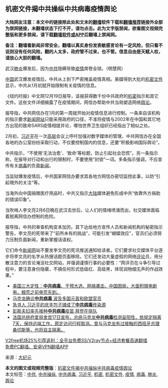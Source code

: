  <h2>机密文件揭中共操纵中共病毒疫情舆论</h2> <p class="notice"><b>大陆网友注意：本文中的链接除此处和文末的<a href="https://github.com/bannedbook/fanqiang" >翻墙</a>软件下载和<a href="https://github.com/killgcd/justmysocks/blob/master/README.md">翻墙推荐</a>链接外全部为禁网链接，未翻墙状态下打不开，请勿点击。此为文字版禁闻，欲看图文视频完整版和更多禁闻，请下载<a href="https://github.com/bannedbook/fanqiang">翻墙软件或APP</a>后翻墙上禁闻网。</p><p>备注：翻墙看新闻非常安全，翻墙以真实身份发表敏感言论有一定风险，但只看不说则没有任何风险，翻的人太多，政府管不过来，也不管。信息自由是天赋人权，请放心大胆的翻墙。</b></p>  <div class="entry"> <p id="conimg">武汉<a href="https://www.bannedbook.org/bnews/tag/%e8%82%ba%e7%82%8e/" class="st_tag internal_tag" rel="tag" title="标签 肺炎 下的日志">肺炎</a>爆发后，因为<a href="https://www.bannedbook.org/bnews/tag/%e4%b8%ad%e5%85%b1/" class="st_tag internal_tag" rel="tag" title="标签 中共 下的日志">中共</a>隐瞒导致<a href="https://www.bannedbook.org/bnews/tag/%E7%96%AB%E6%83%85/" class="st_tag internal_tag" rel="tag" title="标签 疫情 下的日志">疫情</a>席卷全球。（明慧网）</p> <p><span class='wp_keywordlink_affiliate'><a href="https://www.bannedbook.org/" title="中国" target="_blank">中国</a></span>武汉爆发疫情后，中共从上到下严密掩盖疫情真相。美媒得到大批的<a href="https://www.bannedbook.org/bnews/tag/%E6%9C%BA%E5%AF%86%E6%96%87%E4%BB%B6/" class="st_tag internal_tag" rel="tag" title="标签 机密文件 下的日志">机密文件</a>显示，中共从1月初就开始限制有关疫情的信息。</p> <p>《纽约时报》中文网12月19日报导，该报获得数千份中共政府的<a href="https://www.bannedbook.org/bnews/tag/%E6%9C%BA%E5%AF%86/" class="st_tag internal_tag" rel="tag" title="标签 机密 下的日志">机密</a>指示和其它文件。这些文件详细揭露了在疫情期间，网信办帮助中共当局塑造网络<a href="https://www.bannedbook.org/bnews/tag/%E8%88%86%E8%AE%BA/" class="st_tag internal_tag" rel="tag" title="标签 舆论 下的日志">舆论</a>。</p> <p>报导指，中共网信办在1月的第一周就开始对疫情信息进行控制。一条来自该机构的指示要求<span class='wp_keywordlink_affiliate'><a href="https://www.bannedbook.org/" title="新闻网站">新闻网站</a></span>只能采用政府的口径，不准将疫情与2002年在中国和其它地方出现的致命SARS疫情相提并论，哪怕世界卫生组织已经指出了相似之处。</p>  <p>2月初，<a href="https://www.bannedbook.org/bnews/tag/%e4%b9%a0%e8%bf%91%e5%b9%b3/" class="st_tag internal_tag" rel="tag" title="标签 习近平 下的日志">习近平</a>在一次<span class='wp_keywordlink_affiliate'><a href="https://www.bannedbook.org/bnews/ccpdope/" title="中共高层内幕" target="_blank">高层</a></span>会议上呼吁加强对数字媒体的管理，中共网信办在全国各地的办公室纷纷采取行动，不仅要控制国内的信息，还要“积极影响国际舆论”。</p> <p>中共指示，“不使用‘无法治愈’、‘致命’等标题，防止引起社会恐慌”。另一条指示称，在报导对行动和出行的限制时，不要使用“封锁”一词。多条指示强调，不应宣传有关<a href="https://www.bannedbook.org/bnews/tag/%e7%97%85%e6%af%92/" class="st_tag internal_tag" rel="tag" title="标签 病毒 下的日志">病毒</a>的负面<span class='wp_keywordlink_affiliate'><a href="https://www.bannedbook.org/" title="新闻">新闻</a></span>。</p> <p>当监狱爆发疫情后，中共国家网信办要求其各地方网信办密切监控此事，以防“引起境外的关注”等。</p> <p>当海外向中国捐赠医疗用品时，中共又指示<span class='wp_keywordlink_affiliate'><a href="https://www.bannedbook.org/" title="大陆" target="_blank">大陆</a></span>媒体避免形成中共“依靠外方捐助的错误印象”。</p>  <p>当吹哨人李文亮2月6日晚在武汉去世后，让人们的情绪喷涌而出，社交媒体面临着脱离网信办控制的危险。</p> <p>报导指，中共的审查机构变本加厉。其下达给地方宣传人员和新闻机构的秘密指示警告，李文亮的死带来了“前所未有的挑战”，可能引发“蝴蝶效应”，官员们必须努力压制负面新闻，重新掌握话语权。</p> <p>它们命令<span class='wp_keywordlink_affiliate'><a href="https://www.bannedbook.org/" title="新闻网">新闻网</a></span>站不要发李文亮的死讯推送通知给读者。它们要求社交媒体平台逐步将李文亮的名字从热搜话题页面移除。它们还发动大量虚假的网络<span class='wp_keywordlink_affiliate'><a href="https://www.bannedbook.org/bnews/comments/" title="新闻评论" target="_blank">评论</a></span>员，用分散注意力的言论淹没社交网站，并强调谨慎行事的必要性：“网评员在斗争引导过程中，要注意身份隐蔽，不搞任何形式低级红、高级黑，体现润物细无声的作战效果。”</p> <ul class='op-related-articles' title='相关阅读'> <li><a href='https://www.bannedbook.org/bnews/bannedvideo/20201220/1451288.html' target='_blank'>美国三大定性：<b>中共病毒</b>、干预大选、网络袭击。中国困局，大面积限电断电，粮荒之前电荒先到。</a></li> <li><a href='https://www.bannedbook.org/bnews/worldnews/20201219/1450908.html' target='_blank'>马克龙确诊<b>中共病毒</b> 波及多国元首和欧盟官员</a></li> <li><a href='https://www.bannedbook.org/bnews/cbnews/20201219/1450661.html' target='_blank'>急寻人 习近平的庆丰包子铺成了<b>中共病毒</b>传染源</a></li> <li><a href='https://www.bannedbook.org/bnews/comments/20201218/1450547.html' target='_blank'>彭斯夫妇率先接种<b>中共病毒</b>疫苗 拜登在排队</a></li> <li><a href='https://www.bannedbook.org/bnews/bannedvideo/20201218/1450283.html' target='_blank'>法国总统府爱丽舍宫17日宣布，总统马克龙<b>中共病毒</b>检测呈阳性，依规定隔离7天，保持远端工作，原定访问行程取消。曾与马克龙有过接触的西班牙总理桑切斯等，也将自主隔离。</a></li> </ul> <p class="texttj"> <a href="https://www.bannedbook.org/forum23/topic22702.html" target="_blank">V2free机场25%引荐返利：全平台免费SS/V2ray节点+经济套餐高速翻墙</a><br/> <a href="https://github.com/bannedbook/fanqiang/wiki/%E7%A6%81%E9%97%BB%E7%BD%91%E5%AE%89%E5%8D%93%E7%BF%BB%E5%A2%99%E6%96%B0%E9%97%BBAPP" target="_blank">免费PC翻墙、安卓VPN翻墙APP</a></p><p> 来源：<span class='wp_keywordlink_affiliate'><a href="http://www.epochtimes.com/" title="大纪元" target="_blank">大纪元</a></span> </p> <a name='sharetosocial'></a>       <div><b>本文的图文或视频完整版</b>：<a href='https://www.bannedbook.org/bnews/cbnews/20201220/1451416.html'>机密文件揭中共操纵中共病毒疫情舆论</a></div>  </div><!--END ENTRY--> <div class="postfooter"> <div>本文标签：<a href="https://www.bannedbook.org/bnews/tag/%e4%b8%ad%e5%85%b1/" rel="tag">中共</a>, <a href="https://www.bannedbook.org/bnews/tag/%E4%B8%AD%E5%85%B1%E6%93%8D%E7%BA%B5/" rel="tag">中共操纵</a>, <a href="https://www.bannedbook.org/bnews/tag/%e4%b8%ad%e5%85%b1%e7%97%85%e6%af%92/" rel="tag">中共病毒</a>, <a href="https://www.bannedbook.org/bnews/tag/%e4%b9%a0%e8%bf%91%e5%b9%b3/" rel="tag">习近平</a>, <a href="https://www.bannedbook.org/bnews/tag/%E6%9C%BA%E5%AF%86/" rel="tag">机密</a>, <a href="https://www.bannedbook.org/bnews/tag/%E6%9C%BA%E5%AF%86%E6%96%87%E4%BB%B6/" rel="tag">机密文件</a>, <a href="https://www.bannedbook.org/bnews/tag/%E7%96%AB%E6%83%85/" rel="tag">疫情</a>, <a href="https://www.bannedbook.org/bnews/tag/%e7%97%85%e6%af%92/" rel="tag">病毒</a>, <a href="https://www.bannedbook.org/bnews/tag/%e8%82%ba%e7%82%8e/" rel="tag">肺炎</a>, <a href="https://www.bannedbook.org/bnews/tag/%E8%88%86%E8%AE%BA/" rel="tag">舆论</a></div>  </div><!--END POSTFOOTER--> 